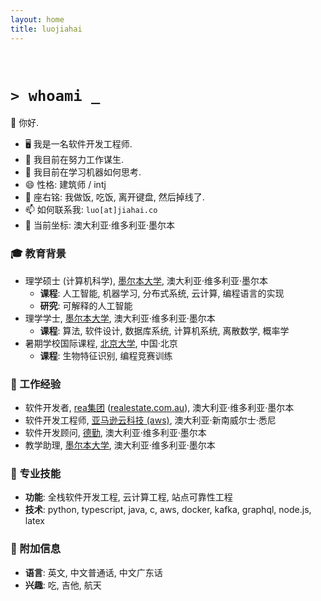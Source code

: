```yaml
---
layout: home
title: luojiahai
---
```


<br/>

# `> whoami _`

👋 你好.

- 🖥️ 我是一名软件开发工程师.
- 🔭 我目前在努力工作谋生.
- 🌱 我目前在学习机器如何思考.
- 😄 性格: 建筑师 / intj
- 💬 座右铭: 我做饭, 吃饭, 离开键盘, 然后掉线了.
- 📫 如何联系我: `luo[at]jiahai.co`
- 📍 当前坐标: 澳大利亚·维多利亚·墨尔本

### 🎓 教育背景

- 理学硕士 (计算机科学), [墨尔本大学](https://www.unimelb.edu.au/), 澳大利亚·维多利亚·墨尔本
  - **课程**: 人工智能, 机器学习, 分布式系统, 云计算, 编程语言的实现
  - **研究**: 可解释的人工智能
- 理学学士, [墨尔本大学](https://www.unimelb.edu.au/), 澳大利亚·维多利亚·墨尔本
  - **课程**: 算法, 软件设计, 数据库系统, 计算机系统, 离散数学, 概率学
- 暑期学校国际课程, [北京大学](https://www.pku.edu.cn/), 中国·北京
  - **课程**: 生物特征识别, 编程竞赛训练

### 🏢 工作经验

- 软件开发者, [rea集团](https://www.rea-group.com/) ([realestate.com.au](https://realestate.com.au/)), 澳大利亚·维多利亚·墨尔本
- 软件开发工程师, [亚马逊云科技 (aws)](https://aws.amazon.com/), 澳大利亚·新南威尔士·悉尼
- 软件开发顾问, [德勤](https://www.deloitte.com/), 澳大利亚·维多利亚·墨尔本
- 教学助理, [墨尔本大学](https://www.unimelb.edu.au/), 澳大利亚·维多利亚·墨尔本

### 🚀 专业技能

- **功能**: 全栈软件开发工程, 云计算工程, 站点可靠性工程
- **技术**: python, typescript, java, c, aws, docker, kafka, graphql, node.js, latex

### 🥔 附加信息

- **语言**: 英文, 中文普通话, 中文广东话
- **兴趣**: 吃, 吉他, 航天
